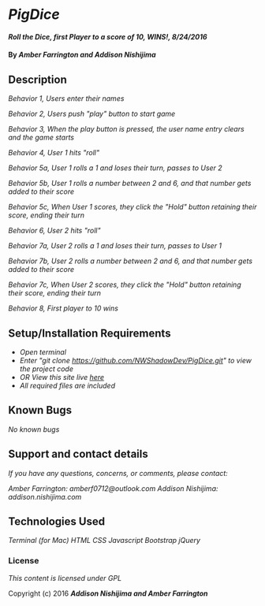 # _PigDice_

#### _Roll the Dice, first Player to a score of 10, WINS!, 8/24/2016_

#### By _**Amber Farrington and Addison Nishijima**_

## Description

_Behavior 1, Users enter their names_

_Behavior 2, Users push "play" button to start game_

_Behavior 3, When the play button is pressed, the user name entry clears and the game starts_

_Behavior 4, User 1 hits "roll"_

_Behavior 5a, User 1 rolls a 1 and loses their turn, passes to User 2_

_Behavior 5b, User 1 rolls a number between 2 and 6, and that number gets added to their score_

_Behavior 5c, When User 1 scores, they click the "Hold" button retaining their score, ending their turn_

_Behavior 6, User 2 hits "roll"_

_Behavior 7a, User 2 rolls a 1 and loses their turn, passes to User 1_

_Behavior 7b, User 2 rolls a number between 2 and 6, and that number gets added to their score_

_Behavior 7c, When User 2 scores, they click the "Hold" button retaining their score, ending their turn_

_Behavior 8, First player to 10 wins_

## Setup/Installation Requirements

* _Open terminal_
* _Enter "git clone https://github.com/NWShadowDev/PigDice.git" to view the project code_
* _OR View this site live [here](https://nwshadowdev.github.io/PigDice/)_
* _All required files are included_

## Known Bugs

_No known bugs_

## Support and contact details

_If you have any questions, concerns, or comments, please contact:_

_Amber Farrington: amberf0712@outlook.com_
_Addison Nishijima: addison.nishijima.com_

## Technologies Used

_Terminal (for Mac)_
_HTML_
_CSS_
_Javascript_
_Bootstrap_
_jQuery_

### License

*This content is licensed under GPL*

Copyright (c) 2016 **_Addison Nishijima and Amber Farrington_**
